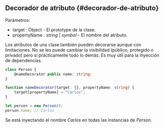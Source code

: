 ## Decorador de atributo {#decorador-de-atributo}

Parámetros:

* target : Object - El prototype de la clase.
* propertyName : _string_ \| _symbol_ - El nombre del atributo.

Los atributos de una clase también pueden decorarse aunque con limitaciones. No se les puede cambiar la visibilidad \(público, protegido o privado\) pero sí prácticamente todo lo demás. Es muy útil para la inyección de dependencias.

```ts
class Person {
    @nameDecorator public name: string;
}

function nameDecorator(target: {}, propertyName: string) {
    target[propertyName] = "Carlos";
}

let person = new Person();
person.name; // Carlos
```

Se está inyectando el nombre _Carlos_ en todas las instancias de _Person_.

